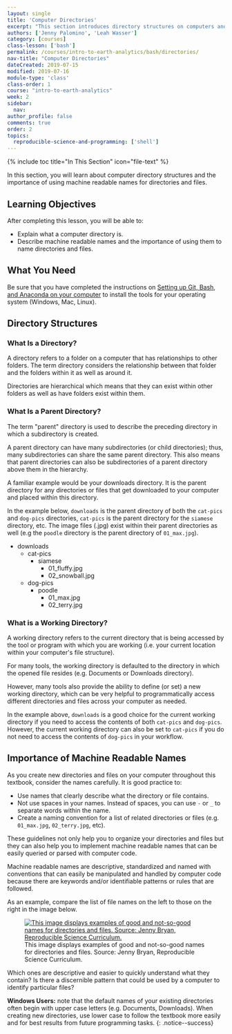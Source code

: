```yaml
---
layout: single
title: 'Computer Directories'
excerpt: "This section introduces directory structures on computers and the importance of using machine readable names for directories and files."
authors: ['Jenny Palomino', 'Leah Wasser']
category: [courses]
class-lesson: ['bash']
permalink: /courses/intro-to-earth-analytics/bash/directories/
nav-title: "Computer Directories"
dateCreated: 2019-07-15
modified: 2019-07-16
module-type: 'class'
class-order: 1
course: "intro-to-earth-analytics"
week: 2
sidebar:
  nav:
author_profile: false
comments: true
order: 2
topics:
  reproducible-science-and-programming: ['shell']
---
```

{% include toc title="In This Section" icon="file-text" %}

In this section, you will learn about computer directory structures and the importance of using machine readable names for directories and files. 

<div class='notice--success' markdown="1">

## <i class="fa fa-graduation-cap" aria-hidden="true"></i> Learning Objectives

After completing this lesson, you will be able to:

* Explain what a computer directory is.
* Describe machine readable names and the importance of using them to name directories and files.

## <i class="fa fa-check-square-o fa-2" aria-hidden="true"></i> What You Need

Be sure that you have completed the instructions on <a href="{{ site.url }}/workshops/setup-earth-analytics-python/setup-git-bash-anaconda/">Setting up Git, Bash, and Anaconda on your computer</a> to install the tools for your operating system (Windows, Mac, Linux). 

 </div>


## Directory Structures

### What Is a Directory?

A directory refers to a folder on a computer that has relationships to other folders. The term directory considers the relationship between that folder and the folders within it as well as around it. 

Directories are hierarchical which means that they can exist within other folders as well as have folders exist within them. 

### What Is a Parent Directory?

The term "parent" directory is used to describe the preceding directory in which a subdirectory is created. 

A parent directory can have many subdirectories (or child directories); thus, many subdirectories can share the same parent directory. This also means that parent directories can also be subdirectories of a parent directory above them in the hierarchy. 

A familiar example would be your downloads directory. It is the parent directory for any directories or files that get downloaded to your computer and placed within this directory. 

In the example below, `downloads` is the parent directory of both the `cat-pics` and `dog-pics` directories, `cat-pics` is the parent directory for the `siamese` directory, etc. The image files (.jpg) exist within their parent directories as well (e.g the `poodle` directory is the parent directory of `01_max.jpg`). 

* downloads
    * cat-pics
        * siamese
            * 01_fluffy.jpg
            * 02_snowball.jpg
    * dog-pics
        * poodle
            * 01_max.jpg
            * 02_terry.jpg
    

### What is a Working Directory?

A working directory refers to the current directory that is being accessed by the tool or program with which you are working (i.e. your current location within your computer's file structure).

For many tools, the working directory is defaulted to the directory in which the opened file resides (e.g. Documents or Downloads directory). 

However, many tools also provide the ability to define (or set) a new working directory, which can be very helpful to programmatically access different directories and files across your computer as needed. 

In the example above, `downloads` is a good choice for the current working directory if you need to access the contents of both `cat-pics` and `dog-pics`. However, the current working directory can also be set to `cat-pics` if you do not need to access the contents of `dog-pics` in your workflow. 


## Importance of Machine Readable Names

As you create new directories and files on your computer throughout this textbook, consider the names carefully. It is good practice to: 

* Use names that clearly describe what the directory or file contains.
* Not use spaces in your names. Instead of spaces, you can use `-` or `_` to separate words within the name.
* Create a naming convention for a list of related directories or files (e.g. `01_max.jpg`, `02_terry.jpg`, etc). 

These guidelines not only help you to organize your directories and files but they can also help you to implement machine readable names that can be easily queried or parsed with computer code.  

Machine readable names are descriptive, standardized and named with conventions that can easily be manipulated and handled by computer code because there are keywords and/or identifiable patterns or rules that are followed. 

As an example, compare the list of file names on the left to those on the right in the image below. 

<figure>
   <a href="https://www.earthdatascience.org/images/slide-shows/intro-rr/human-readable-jenny.png">
   <img src="https://www.earthdatascience.org/images/slide-shows/intro-rr/human-readable-jenny.png" alt="This image displays examples of good and not-so-good names for directories and files. Source: Jenny Bryan, Reproducible Science Curriculum."></a>
   <figcaption>This image displays examples of good and not-so-good names for directories and files. Source: Jenny Bryan, Reproducible Science Curriculum.   
   </figcaption>
</figure>

Which ones are descriptive and easier to quickly understand what they contain?  Is there a discernible pattern that could be used by a computer to identify particular files?   

<i class="fa fa-exclamation-circle" aria-hidden="true"></i> **Windows Users:** note that the default names of your existing directories often begin with upper case letters (e.g. Documents, Downloads). When creating new directories, use lower case to follow the textbook more easily and for best results from future programming tasks.
{: .notice--success}
